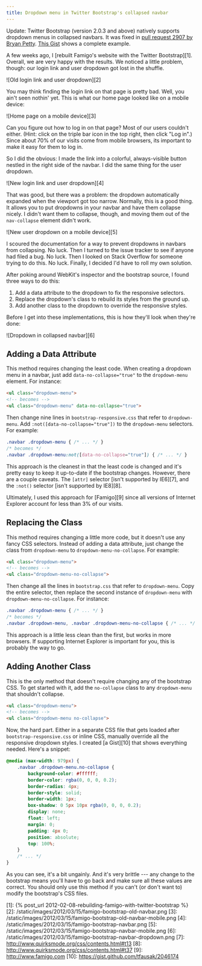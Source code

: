 ```yaml
---
title: Dropdown menu in Twitter Bootstrap's collapsed navbar
---
```


<aside>Update: Twitter Bootstrap (version 2.0.3 and above) natively supports dropdown menus in collapsed navbars. It was fixed in <a href="https://github.com/twitter/bootstrap/pull/2907">pull request 2907 by Bryan Petty</a>. <a href="https://gist.github.com/3845213">This Gist</a> shows a complete example.</aside>

A few weeks ago, I [rebuilt Famigo's website with the Twitter
Bootstrap][1]. Overall, we are very happy with the results. We noticed
a little problem, though: our login link and user dropdown got lost in
the shuffle.

![Old login link and user dropdown][2]

You may think finding the login link on that page is pretty bad. Well,
you ain't seen nothin' yet. This is what our home page looked like on
a mobile device:

![Home page on a mobile device][3]

Can you figure out how to log in on that page? Most of our users couldn't
either. (Hint: click on the triple bar icon in the top right, then click
"Log in".) Since about 70% of our visits come from mobile browsers,
its important to make it easy for them to log in.

So I did the obvious: I made the link into a colorful, always-visible
button nestled in the right side of the navbar. I did the same thing
for the user dropdown.

![New login link and user dropdown][4]

That was good, but there was a problem: the dropdown automatically
expanded when the viewport got too narrow. Normally, this is a good
thing. It allows you to put dropdowns in your navbar and have them
collapse nicely. I didn't want them to collapse, though, and moving them
out of the `nav-collapse` element didn't work.

![New user dropdown on a mobile device][5]

I scoured the documentation for a way to prevent dropdowns in navbars
from collapsing. No luck. Then I turned to the issue tracker to see if
anyone had filed a bug. No luck. Then I looked on Stack Overflow for
someone trying to do this. No luck. Finally, I decided I'd have to roll
my own solution.

After poking around WebKit's inspector and the bootstrap source, I found
three ways to do this:

1.  Add a data attribute to the dropdown to fix the responsive selectors.
2.  Replace the dropdown's class to rebuild its styles from the ground up.
3.  Add another class to the dropdown to override the responsive styles.

Before I get into these implementations, this is how they'll look when
they're done:

![Dropdown in collapsed navbar][6]

## Adding a Data Attribute

This method requires changing the least code. When creating a
dropdown menu in a navbar, just add `data-no-collapse="true"` to the
`dropdown-menu` element. For instance:

``` html
<ul class="dropdown-menu">
<!-- becomes -->
<ul class="dropdown-menu" data-no-collapse="true">
```

Then change nine lines in `bootstrap-responsive.css` that refer
to `dropdown-menu`. Add `:not([data-no-collapse="true"])` to the
`dropdown-menu` selectors. For example:

``` css
.navbar .dropdown-menu { /* ... */ }
/* becomes */
.navbar .dropdown-menu:not([data-no-collapse="true"]) { /* ... */ }
```

This approach is the cleanest in that the least code is changed and it's
pretty easy to keep it up-to-date if the bootstrap changes. However,
there are a couple caveats. The `[attr]` selector [isn't supported by
IE6][7], and the `:not()` selector [isn't supported by IE8][8].

Ultimately, I used this approach for [Famigo][9] since all versions of
Internet Explorer account for less than 3% of our visits.

## Replacing the Class

This method requires changing a little more code, but it doesn't use any
fancy CSS selectors. Instead of adding a data attribute, just change the
class from `dropdown-menu` to `dropdown-menu-no-collapse`. For example:

``` html
<ul class="dropdown-menu">
<!-- becomes -->
<ul class="dropdown-menu-no-collapse">
```

Then change all the lines in `bootstrap.css` that refer to
`dropdown-menu`. Copy the entire selector, then replace the second
instance of `dropdown-menu` with `dropdown-menu-no-collapse`. For instance:

``` css
.navbar .dropdown-menu { /* ... */ }
/* becomes */
.navbar .dropdown-menu, .navbar .dropdown-menu-no-collapse { /* ... */ }
```

This approach is a little less clean than the first, but works in more
browsers. If supporting Internet Explorer is important for you, this is
probably the way to go.

## Adding Another Class

This is the only method that doesn't require changing any of the
bootstrap CSS. To get started with it, add the `no-collapse` class to any
`dropdown-menu` that shouldn't collapse.

``` html
<ul class="dropdown-menu">
<!-- becomes -->
<ul class="dropdown-menu no-collapse">
```

Now, the hard part. Either in a separate CSS file that gets loaded after
`bootstrap-responsive.css` or inline CSS, manually override all the
responsive dropdown styles. I created [a Gist][10] that shows everything
needed. Here's a snippet:

``` css
@media (max-width: 979px) {
    .navbar .dropdown-menu.no-collapse {
        background-color: #ffffff;
        border-color: rgba(0, 0, 0, 0.2);
        border-radius: 4px;
        border-style: solid;
        border-width: 1px;
        box-shadow: 0 5px 10px rgba(0, 0, 0, 0.2);
        display: none;
        float: left;
        margin: 0;
        padding: 4px 0;
        position: absolute;
        top: 100%;
    }
    /* ... */
}
```

As you can see, it's a bit ungainly. And it's very brittle --- any change
to the bootstrap means you'll have to go back and make sure all these
values are correct. You should only use this method if you can't (or
don't want to) modify the bootstrap's CSS files.

[1]: {% post_url 2012-02-08-rebuilding-famigo-with-twitter-bootstrap %}
[2]: /static/images/2012/03/15/famigo-bootstrap-old-navbar.png
[3]: /static/images/2012/03/15/famigo-bootstrap-old-navbar-mobile.png
[4]: /static/images/2012/03/15/famigo-bootstrap-navbar.png
[5]: /static/images/2012/03/15/famigo-bootstrap-navbar-mobile.png
[6]: /static/images/2012/03/15/famigo-bootstrap-navbar-dropdown.png
[7]: http://www.quirksmode.org/css/contents.html#t13
[8]: http://www.quirksmode.org/css/contents.html#t37
[9]: http://www.famigo.com
[10]: https://gist.github.com/tfausak/2046174
